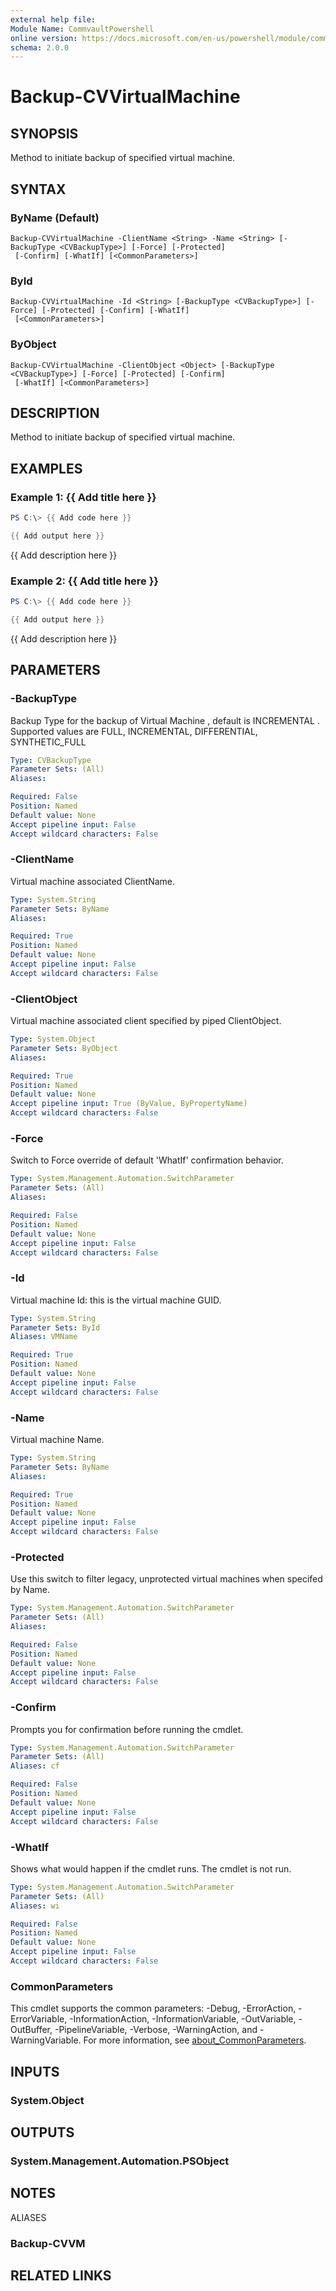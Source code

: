 ```yaml
---
external help file:
Module Name: CommvaultPowershell
online version: https://docs.microsoft.com/en-us/powershell/module/commvaultpowershell/backup-cvvirtualmachine
schema: 2.0.0
---
```


# Backup-CVVirtualMachine

## SYNOPSIS
Method to initiate backup of specified virtual machine.

## SYNTAX

### ByName (Default)
```
Backup-CVVirtualMachine -ClientName <String> -Name <String> [-BackupType <CVBackupType>] [-Force] [-Protected]
 [-Confirm] [-WhatIf] [<CommonParameters>]
```

### ById
```
Backup-CVVirtualMachine -Id <String> [-BackupType <CVBackupType>] [-Force] [-Protected] [-Confirm] [-WhatIf]
 [<CommonParameters>]
```

### ByObject
```
Backup-CVVirtualMachine -ClientObject <Object> [-BackupType <CVBackupType>] [-Force] [-Protected] [-Confirm]
 [-WhatIf] [<CommonParameters>]
```

## DESCRIPTION
Method to initiate backup of specified virtual machine.

## EXAMPLES

### Example 1: {{ Add title here }}
```powershell
PS C:\> {{ Add code here }}

{{ Add output here }}
```

{{ Add description here }}

### Example 2: {{ Add title here }}
```powershell
PS C:\> {{ Add code here }}

{{ Add output here }}
```

{{ Add description here }}

## PARAMETERS

### -BackupType
Backup Type for the backup of Virtual Machine , default is INCREMENTAL .
Supported values are FULL, INCREMENTAL, DIFFERENTIAL, SYNTHETIC_FULL

```yaml
Type: CVBackupType
Parameter Sets: (All)
Aliases:

Required: False
Position: Named
Default value: None
Accept pipeline input: False
Accept wildcard characters: False
```

### -ClientName
Virtual machine associated ClientName.

```yaml
Type: System.String
Parameter Sets: ByName
Aliases:

Required: True
Position: Named
Default value: None
Accept pipeline input: False
Accept wildcard characters: False
```

### -ClientObject
Virtual machine associated client specified by piped ClientObject.

```yaml
Type: System.Object
Parameter Sets: ByObject
Aliases:

Required: True
Position: Named
Default value: None
Accept pipeline input: True (ByValue, ByPropertyName)
Accept wildcard characters: False
```

### -Force
Switch to Force override of default 'WhatIf' confirmation behavior.

```yaml
Type: System.Management.Automation.SwitchParameter
Parameter Sets: (All)
Aliases:

Required: False
Position: Named
Default value: None
Accept pipeline input: False
Accept wildcard characters: False
```

### -Id
Virtual machine Id: this is the virtual machine GUID.

```yaml
Type: System.String
Parameter Sets: ById
Aliases: VMName

Required: True
Position: Named
Default value: None
Accept pipeline input: False
Accept wildcard characters: False
```

### -Name
Virtual machine Name.

```yaml
Type: System.String
Parameter Sets: ByName
Aliases:

Required: True
Position: Named
Default value: None
Accept pipeline input: False
Accept wildcard characters: False
```

### -Protected
Use this switch to filter legacy, unprotected virtual machines when specifed by Name.

```yaml
Type: System.Management.Automation.SwitchParameter
Parameter Sets: (All)
Aliases:

Required: False
Position: Named
Default value: None
Accept pipeline input: False
Accept wildcard characters: False
```

### -Confirm
Prompts you for confirmation before running the cmdlet.

```yaml
Type: System.Management.Automation.SwitchParameter
Parameter Sets: (All)
Aliases: cf

Required: False
Position: Named
Default value: None
Accept pipeline input: False
Accept wildcard characters: False
```

### -WhatIf
Shows what would happen if the cmdlet runs.
The cmdlet is not run.

```yaml
Type: System.Management.Automation.SwitchParameter
Parameter Sets: (All)
Aliases: wi

Required: False
Position: Named
Default value: None
Accept pipeline input: False
Accept wildcard characters: False
```

### CommonParameters
This cmdlet supports the common parameters: -Debug, -ErrorAction, -ErrorVariable, -InformationAction, -InformationVariable, -OutVariable, -OutBuffer, -PipelineVariable, -Verbose, -WarningAction, and -WarningVariable. For more information, see [about_CommonParameters](http://go.microsoft.com/fwlink/?LinkID=113216).

## INPUTS

### System.Object

## OUTPUTS

### System.Management.Automation.PSObject

## NOTES

ALIASES

### Backup-CVVM

## RELATED LINKS

